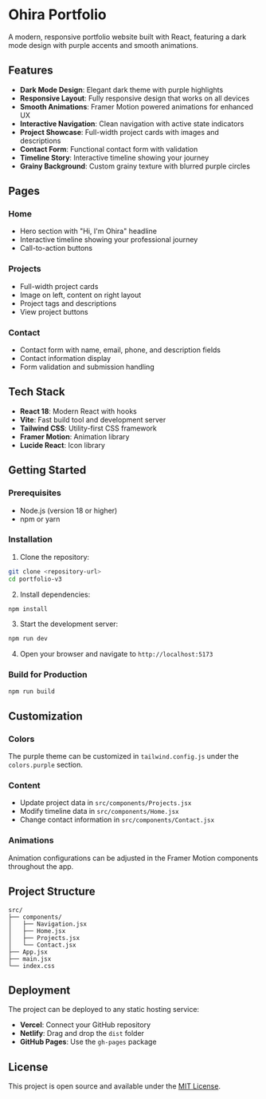 # Ohira Portfolio

A modern, responsive portfolio website built with React, featuring a dark mode design with purple accents and smooth animations.

## Features

- **Dark Mode Design**: Elegant dark theme with purple highlights
- **Responsive Layout**: Fully responsive design that works on all devices
- **Smooth Animations**: Framer Motion powered animations for enhanced UX
- **Interactive Navigation**: Clean navigation with active state indicators
- **Project Showcase**: Full-width project cards with images and descriptions
- **Contact Form**: Functional contact form with validation
- **Timeline Story**: Interactive timeline showing your journey
- **Grainy Background**: Custom grainy texture with blurred purple circles

## Pages

### Home
- Hero section with "Hi, I'm Ohira" headline
- Interactive timeline showing your professional journey
- Call-to-action buttons

### Projects
- Full-width project cards
- Image on left, content on right layout
- Project tags and descriptions
- View project buttons

### Contact
- Contact form with name, email, phone, and description fields
- Contact information display
- Form validation and submission handling

## Tech Stack

- **React 18**: Modern React with hooks
- **Vite**: Fast build tool and development server
- **Tailwind CSS**: Utility-first CSS framework
- **Framer Motion**: Animation library
- **Lucide React**: Icon library

## Getting Started

### Prerequisites

- Node.js (version 18 or higher)
- npm or yarn

### Installation

1. Clone the repository:
```bash
git clone <repository-url>
cd portfolio-v3
```

2. Install dependencies:
```bash
npm install
```

3. Start the development server:
```bash
npm run dev
```

4. Open your browser and navigate to `http://localhost:5173`

### Build for Production

```bash
npm run build
```

## Customization

### Colors
The purple theme can be customized in `tailwind.config.js` under the `colors.purple` section.

### Content
- Update project data in `src/components/Projects.jsx`
- Modify timeline data in `src/components/Home.jsx`
- Change contact information in `src/components/Contact.jsx`

### Animations
Animation configurations can be adjusted in the Framer Motion components throughout the app.

## Project Structure

```
src/
├── components/
│   ├── Navigation.jsx
│   ├── Home.jsx
│   ├── Projects.jsx
│   └── Contact.jsx
├── App.jsx
├── main.jsx
└── index.css
```

## Deployment

The project can be deployed to any static hosting service:

- **Vercel**: Connect your GitHub repository
- **Netlify**: Drag and drop the `dist` folder
- **GitHub Pages**: Use the `gh-pages` package

## License

This project is open source and available under the [MIT License](LICENSE).
